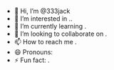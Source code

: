 - 👋 Hi, I’m @333jack
- 👀 I’m interested in ..
- 🌱 I’m currently learning .
- 💞️ I’m looking to collaborate on .
- 📫 How to reach me .
- 😄 Pronouns: 
- ⚡ Fun fact: .

<!---
333jack/333jack is a ✨ special ✨ repository because its `README.md` (this file) appears on your GitHub profile.
You can click the Preview link to take a look at your changes.
--->
